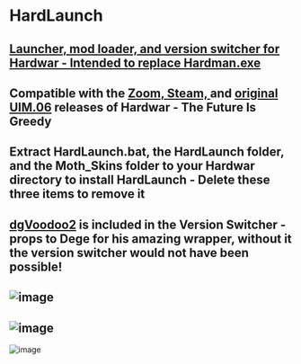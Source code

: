 # HardLaunch
[Launcher, mod loader, and version switcher for Hardwar - Intended to replace Hardman.exe](https://github.com/Bladez1992/HardLaunch/releases)
--------------------------------------------------------------------------------------------------------------------------------------------------------------------------
Compatible with the [Zoom, ](https://www.zoom-platform.com/product/hardwar)[Steam, ](https://store.steampowered.com/app/1500540/Hardwar) and [original UIM.06](http://zedo.hardwar.info/) releases of Hardwar - The Future Is Greedy
--------------------------------------------------------------------------------------------------------------------------------------------------------------------------
Extract HardLaunch.bat, the HardLaunch folder, and the Moth_Skins folder to your Hardwar directory to install HardLaunch - Delete these three items to remove it
--------------------------------------------------------------------------------------------------------------------------------------------------------------------------
[dgVoodoo2](http://dege.freeweb.hu) is included in the Version Switcher - props to Dege for his amazing wrapper, without it the version switcher would not have been possible!
--------------------------------------------------------------------------------------------------------------------------------------------------------------------------
![image](https://user-images.githubusercontent.com/49579859/224608326-91122c59-0bf2-4402-aa06-025daf097def.png)
--------------------------------------------------------------------------------------------------------------------------------------------------------------------------
![image](https://user-images.githubusercontent.com/49579859/224609558-dcfbe655-07fe-466f-8d15-79ca29961944.png)
--------------------------------------------------------------------------------------------------------------------------------------------------------------------------
![image](https://user-images.githubusercontent.com/49579859/224608403-c1ab4357-ecfa-4dd0-908f-e4d538ba999a.png)
